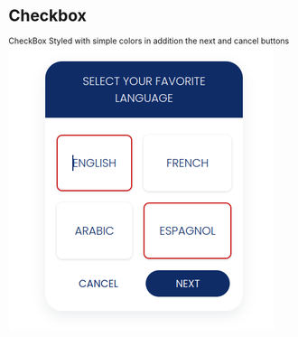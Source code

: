 # Checkbox
CheckBox Styled with simple colors in addition  the next and cancel buttons \
![logo](result.png)
 
